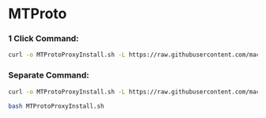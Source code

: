 # MTProto

### 1 Click Command:
``` bash
curl -o MTProtoProxyInstall.sh -L https://raw.githubusercontent.com/mackenzietsai/MTProto/master/MTProtoProxyInstall.sh && bash MTProtoProxyInstall.sh
```

### Separate Command:
``` bash
curl -o MTProtoProxyInstall.sh -L https://raw.githubusercontent.com/mackenzietsai/MTProto/master/MTProtoProxyInstall.sh
```

``` bash
bash MTProtoProxyInstall.sh
```
